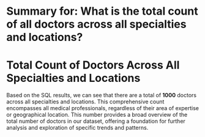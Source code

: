 # Summary for: What is the total count of all doctors across all specialties and locations?

**Total Count of Doctors Across All Specialties and Locations**
===========================================================

Based on the SQL results, we can see that there are a total of **1000** doctors across all specialties and locations. This comprehensive count encompasses all medical professionals, regardless of their area of expertise or geographical location. This number provides a broad overview of the total number of doctors in our dataset, offering a foundation for further analysis and exploration of specific trends and patterns.